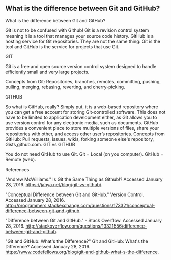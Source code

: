 ## What is the difference between Git and GitHub?
What is the difference between Git and GitHub?



 


Git is not to be confused with Github! Git is a revision control system meaning it is a tool that manages your source code history. GitHub is a hosting service for Git repositories. They are not the same thing: Git is the tool and GitHub is the service for projects that use Git.



         







GIT

Git is a free and open source version control system designed to handle efficiently small and very large projects.

Concepts from Git: Repositories, branches, remotes, committing, pushing, pulling, merging, rebasing, reverting, and cherry-picking.

GITHUB

So what is GitHub, really? Simply put, it is a web-based repository where you can get a free account for storing Git-controlled software. This does not have to be limited to application development either, as Git allows you to use version control for any electronic media, such as documents. GitHub provides a convenient place to store multiple versions of files, share your repositories with other, and access other user’s repositories.
Concepts from GitHub: Pull requests, issues, wikis, forking someone else's repository, Gists,github.com.
GIT vs GITHUB

You do not need GitHub to use Git.
Git = Local (on you computer).
GitHub = Remote (web).


References


"Andrew McWilliams." Is Git the Same Thing as Github!? Accessed January 28, 2016. https://jahya.net/blog/git-vs-github/. 

"Conceptual Difference between Git and GitHub." Version Control. Accessed January 28, 2016. http://programmers.stackexchange.com/questions/173321/conceptual-difference-between-git-and-github.

"Difference between Git and GitHub." - Stack Overflow. Accessed January 28, 2016. http://stackoverflow.com/questions/13321556/difference-between-git-and-github. 

"Git and GitHub: What's the Difference?" Git and GitHub: What's the Difference? Accessed January 28, 2016. https://www.codefellows.org/blog/git-and-github-what-s-the-difference. 




